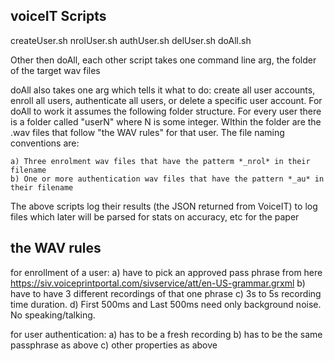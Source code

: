 voiceIT Scripts
----------------------------
createUser.sh
nrolUser.sh
authUser.sh
delUser.sh
doAll.sh

Other then doAll, each other script takes one command line arg, the folder of the target wav files

doAll also takes one arg which tells it what to do: create all user accounts, enroll all users, authenticate
all users, or delete a specific user account. For doAll to work it assumes the following folder structure. For every 
user there is a folder called "userN" where N is some integer. WIthin the folder are the .wav files that follow
"the WAV rules" for that user. The file naming conventions are:

	a) Three enrolment wav files that have the patterm *_nrol* in their filename
	b) One or more authentication wav files that have the pattern *_au* in their filename

The above scripts log their results (the JSON returned from VoiceIT) to log files which later will be parsed for stats
on accuracy, etc for the paper


the WAV rules
--------------------------------

for enrollment of a user:
	a) have to pick an approved pass phrase from here https://siv.voiceprintportal.com/sivservice/att/en-US-grammar.grxml
	b) have to have 3 different recordings of that one phrase
	c) 3s to 5s recording time duration.
	d) First 500ms and Last 500ms need only background noise. No speaking/talking.

for user authentication:
	a) has to be a fresh recording
	b) has to be the same passphrase as above
	c) other properties as above

